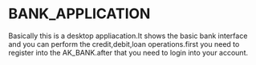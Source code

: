 # BANK_APPLICATION
Basically this is a desktop appliacation.It shows the basic bank interface and you can perform the credit,debit,loan operations.first you need to register into the AK_BANK.after that you need to login into your account.
